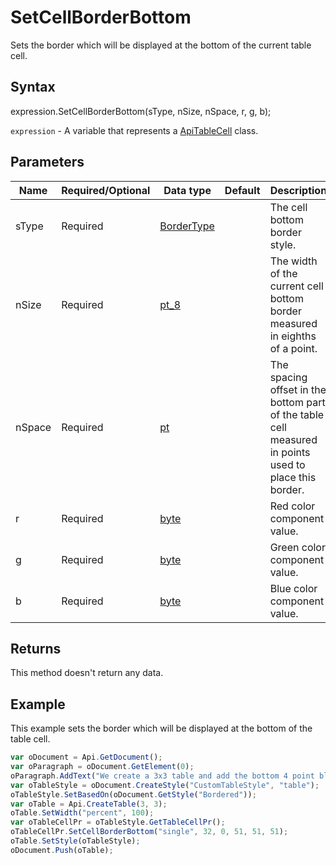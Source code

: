 # SetCellBorderBottom

Sets the border which will be displayed at the bottom of the current table cell.

## Syntax

expression.SetCellBorderBottom(sType, nSize, nSpace, r, g, b);

`expression` - A variable that represents a [ApiTableCell](../ApiTableCell.md) class.

## Parameters

| **Name** | **Required/Optional** | **Data type** | **Default** | **Description** |
| ------------- | ------------- | ------------- | ------------- | ------------- |
| sType | Required | [BorderType](../../Enumeration/BorderType.md) |  | The cell bottom border style. |
| nSize | Required | [pt_8](../../Enumeration/pt_8.md) |  | The width of the current cell bottom border measured in eighths of a point. |
| nSpace | Required | [pt](../../Enumeration/pt.md) |  | The spacing offset in the bottom part of the table cell measured in points used to place this border. |
| r | Required | [byte](../../Enumeration/byte.md) |  | Red color component value. |
| g | Required | [byte](../../Enumeration/byte.md) |  | Green color component value. |
| b | Required | [byte](../../Enumeration/byte.md) |  | Blue color component value. |

## Returns

This method doesn't return any data.

## Example

This example sets the border which will be displayed at the bottom of the table cell.

```javascript
var oDocument = Api.GetDocument();
var oParagraph = oDocument.GetElement(0);
oParagraph.AddText("We create a 3x3 table and add the bottom 4 point black border to all cells:");
var oTableStyle = oDocument.CreateStyle("CustomTableStyle", "table");
oTableStyle.SetBasedOn(oDocument.GetStyle("Bordered"));
var oTable = Api.CreateTable(3, 3);
oTable.SetWidth("percent", 100);
var oTableCellPr = oTableStyle.GetTableCellPr();
oTableCellPr.SetCellBorderBottom("single", 32, 0, 51, 51, 51);
oTable.SetStyle(oTableStyle);
oDocument.Push(oTable);
```
